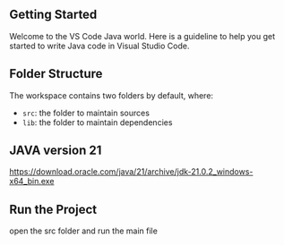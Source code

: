 ## Getting Started

Welcome to the VS Code Java world. Here is a guideline to help you get started to write Java code in Visual Studio Code.

## Folder Structure

The workspace contains two folders by default, where:

- `src`: the folder to maintain sources
- `lib`: the folder to maintain dependencies
## JAVA version 21 
 https://download.oracle.com/java/21/archive/jdk-21.0.2_windows-x64_bin.exe

## Run the Project
open the src folder and run the main file
